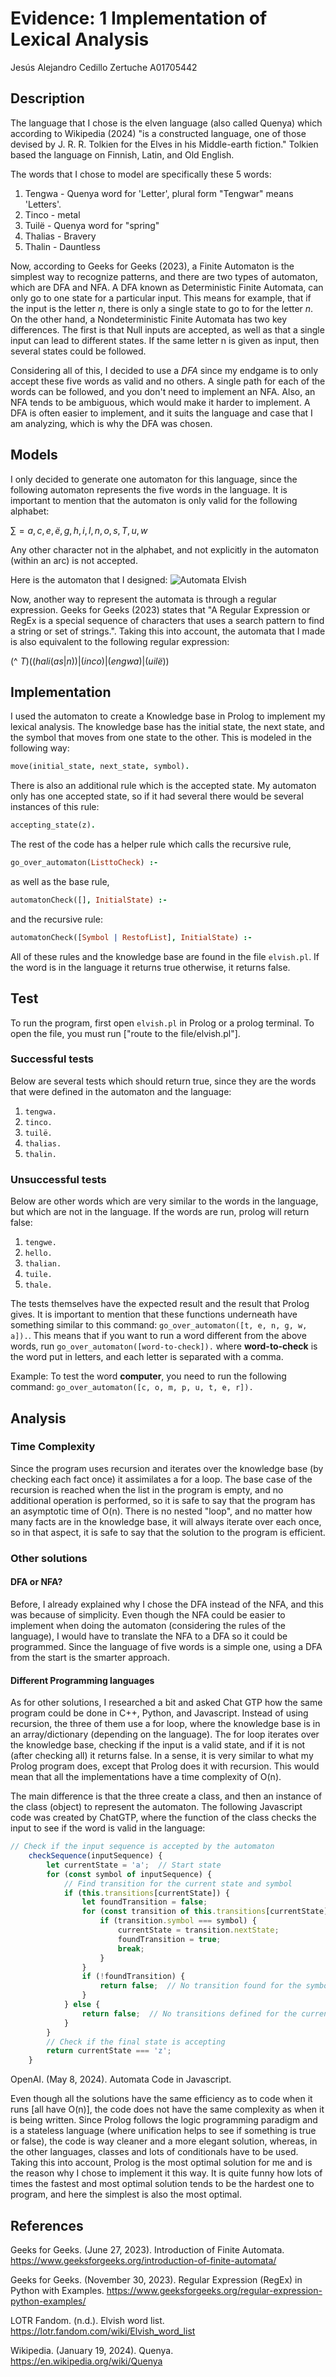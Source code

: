 # Evidence: 1 Implementation of Lexical Analysis
Jesús Alejandro Cedillo Zertuche A01705442

## Description
The language that I chose is the elven language (also called Quenya) which according to Wikipedia (2024) "is a constructed language, one of those devised by J. R. R. Tolkien for the Elves in his Middle-earth fiction." Tolkien based the language on Finnish, Latin, and Old English.

The words that I chose to model are specifically these 5 words: 
1. Tengwa - Quenya word for 'Letter', plural form "Tengwar" means 'Letters'.
2. Tinco - metal
3. Tuilë - Quenya word for "spring"
4. Thalias - Bravery
5. Thalin - Dauntless

Now, according to Geeks for Geeks (2023), a Finite Automaton is the simplest way to recognize patterns, and there are two types of automaton, which are DFA and NFA. A DFA known as Deterministic Finite Automata, can only go to one state for a particular input. This means for example, that if the input is the letter *n*, there is only a single state to go to for the letter *n*. On the other hand, a Nondeterministic Finite Automata has two key differences. The first is that Null inputs are accepted, as well as that a single input can lead to different states. If the same letter n is given as input, then several states could be followed. 

Considering all of this, I decided to use a *DFA* since my endgame is to only accept these five words as valid and no others. A single path for each of the words can be followed, and you don't need to implement an NFA. Also, an NFA tends to be ambiguous, which would make it harder to implement. A DFA is often easier to implement, and it suits the language and case that I am analyzing, which is why the DFA was chosen. 

## Models
I only decided to generate one automaton for this language, since the following automaton represents the five words in the language. It is important to mention that the automaton is only valid for the following alphabet: 

$\sum_{} = {a, c, e, ë, g, h, i, l, n, o, s, T, u, w}$

Any other character not in the alphabet, and not explicitly in the automaton (within an arc) is not accepted.

Here is the automaton that I designed: 
![Automata Elvish](https://github.com/Jesus0204/automata/blob/main/Automata%20Elvish.png)

Now, another way to represent the automata is through a regular expression. Geeks for Geeks (2023) states that "A Regular Expression or RegEx is a special sequence of characters that uses a search pattern to find a string or set of strings.". Taking this into account, the automata that I made is also equivalent to the following regular expression:

(^ $T)((hali (as|n))|(inco)|(engwa)|(uilë))$

## Implementation
I used the automaton to create a Knowledge base in Prolog to implement my lexical analysis. The knowledge base has the initial state, the next state, and the symbol that moves from one state to the other. This is modeled in the following way: 
```prolog
move(initial_state, next_state, symbol).
```

There is also an additional rule which is the accepted state. My automaton only has one accepted state, so if it had several there would be several instances of this rule: 
```prolog
accepting_state(z).
```

The rest of the code has a helper rule which calls the recursive rule, 
```prolog
go_over_automaton(ListtoCheck) :-
```

as well as the base rule,
```prolog
automatonCheck([], InitialState) :-
```

and the recursive rule:
```prolog
automatonCheck([Symbol | RestofList], InitialState) :-
```

All of these rules and the knowledge base are found in the file ```elvish.pl```. If the word is in the language it returns true otherwise, it returns false.

## Test
To run the program, first open ```elvish.pl``` in Prolog or a prolog terminal. To open the file, you must run ["route to the file/elvish.pl"].

### Successful tests
Below are several tests which should return true, since they are the words that were defined in the automaton and the language:
1. ```tengwa.```
2. ```tinco.```
3. ```tuilë.```
4. ```thalias.```
5. ```thalin.```

### Unsuccessful tests
Below are other words which are very similar to the words in the language, but which are not in the language. If the words are run, prolog will return false:
1. ```tengwe.```
2. ```hello.```
3. ```thalian.```
4. ```tuile.```
5. ```thale.```

The tests themselves have the expected result and the result that Prolog gives. It is important to mention that these functions underneath have something similar to this command: ```go_over_automaton([t, e, n, g, w, a]).```. This means that if you want to run a word different from the above words, run ```go_over_automaton([word-to-check]).``` where **word-to-check** is the word put in letters, and each letter is separated with a comma. 

Example: 
To test the word **computer**, you need to run the following command: 
 ```go_over_automaton([c, o, m, p, u, t, e, r]).```

## Analysis

### Time Complexity
Since the program uses recursion and iterates over the knowledge base (by checking each fact once) it assimilates a for a loop. The base case of the recursion is reached when the list in the program is empty, and no additional operation is performed, so it is safe to say that the program has an asymptotic time of O(n). There is no nested "loop", and no matter how many facts are in the knowledge base, it will always iterate over each once, so in that aspect, it is safe to say that the solution to the program is efficient. 

### Other solutions

#### DFA or NFA?
Before, I already explained why I chose the DFA instead of the NFA, and this was because of simplicity. Even though the NFA could be easier to implement when doing the automaton (considering the rules of the language), I would have to translate the NFA to a DFA so it could be programmed. Since the language of five words is a simple one, using a DFA from the start is the smarter approach. 

 #### Different Programming languages
As for other solutions, I researched a bit and asked Chat GTP how the same program could be done in C++, Python, and Javascript. Instead of using recursion, the three of them use a for loop, where the knowledge base is in an array/dictionary (depending on the language). The for loop iterates over the knowledge base, checking if the input is  a valid state, and if it is not (after checking all) it returns false. In a sense, it is very similar to what my Prolog program does, except that Prolog does it with recursion. This would mean that all the implementations have a time complexity of O(n). 

The main difference is that the three create a class, and then an instance of the class (object) to represent the automaton. The following Javascript code was created by ChatGTP, where the function of the class checks the input to see if the word is valid in the language: 
```Javascript
// Check if the input sequence is accepted by the automaton
    checkSequence(inputSequence) {
        let currentState = 'a';  // Start state
        for (const symbol of inputSequence) {
            // Find transition for the current state and symbol
            if (this.transitions[currentState]) {
                let foundTransition = false;
                for (const transition of this.transitions[currentState]) {
                    if (transition.symbol === symbol) {
                        currentState = transition.nextState;
                        foundTransition = true;
                        break;
                    }
                }
                if (!foundTransition) {
                    return false;  // No transition found for the symbol
                }
            } else {
                return false;  // No transitions defined for the current state
            }
        }
        // Check if the final state is accepting
        return currentState === 'z';
    }
```
OpenAI. (May 8, 2024). Automata Code in Javascript.

Even though all the solutions have the same efficiency as to code when it runs [all have O(n)], the code does not have the same complexity as when it is being written. Since Prolog follows the logic programming paradigm and is a stateless language (where unification helps to see if something is true or false), the code is way cleaner and a more elegant solution, whereas, in the other languages, classes and lots of conditionals have to be used. Taking this into account, Prolog is the most optimal solution for me and is the reason why I chose to implement it this way. It is quite funny how lots of times the fastest and most optimal solution tends to be the hardest one to program, and here the simplest is also the most optimal.  

## References
Geeks for Geeks. (June 27, 2023). Introduction of Finite Automata. https://www.geeksforgeeks.org/introduction-of-finite-automata/

Geeks for Geeks. (November 30, 2023). Regular Expression (RegEx) in Python with Examples. https://www.geeksforgeeks.org/regular-expression-python-examples/

LOTR Fandom. (n.d.). Elvish word list. https://lotr.fandom.com/wiki/Elvish_word_list

Wikipedia. (January 19, 2024). Quenya. https://en.wikipedia.org/wiki/Quenya
